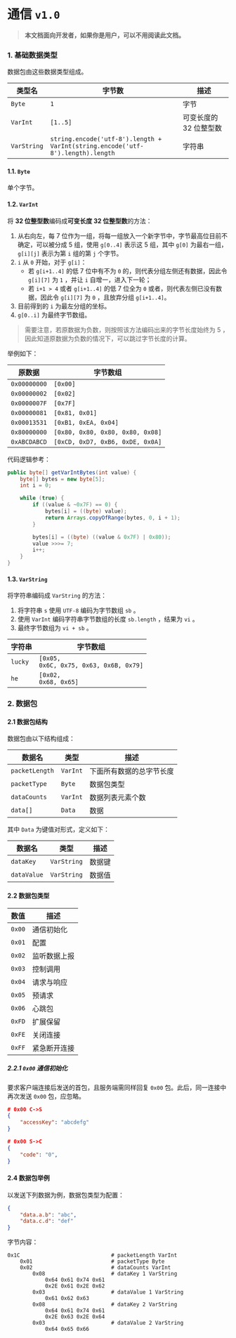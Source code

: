# 通信 `v1.0`

> **本文档面向开发者，如果你是用户，可以不用阅读此文档。**

### 1. 基础数据类型
数据包由这些数据类型组成。

| 类型名 | 字节数 | 描述 |
| --- | --- | --- |
| `Byte` | `1` | 字节 |
| `VarInt` | `[1..5]` | 可变长度的 32 位整型数 |
| `VarString` | `string.encode('utf-8').length + ` <br> `VarInt(string.encode('utf-8').length).length` | 字符串 |

#### 1.1. `Byte`
单个字节。

#### 1.2. `VarInt`
将 **32 位整型数**编码成**可变长度 32 位整型数**的方法：
1. 从右向左，每 7 位作为一组，将每一组放入一个新字节中，字节最高位目前不确定，可以被分成 5 组，使用 `g[0..4]` 表示这 5 组，其中 `g[0]` 为最右一组， `g[i][j]` 表示为第 `i` 组的第 `j` 个字节。
2. `i` 从 `0` 开始，对于 `g[i]`：
    + 若 `g[i+1..4]` 的低 7 位中有不为 `0` 的，则代表分组左侧还有数据，因此令 `g[i][7]` 为 `1` ，并让 `i` 自增一，进入下一轮；
    + 若 `i+1 > 4` 或者 `g[i+1..4]` 的低 7 位全为 `0` 或者，则代表左侧已没有数据，因此令 `g[i][7]` 为 `0` ，且放弃分组 `g[i+1..4]`。
3. 目前得到的 `i` 为最左分组的坐标。
4. `g[0..i]` 为最终字节数组。


> 需要注意，若原数据为负数，则按照该方法编码出来的字节长度始终为 5 ，因此知道原数据为负数的情况下，可以跳过字节长度的计算。

举例如下：

| 原数据 | 字节数组 |
| --- | --- |
| `0x00000000` | `[0x00]` |
| `0x00000002` | `[0x02]` |
| `0x0000007F` | `[0x7F]` |
| `0x00000081` | `[0x81, 0x01]` |
| `0x00013531` | `[0xB1, 0xEA, 0x04]` |
| `0x80000000` | `[0x80, 0x80, 0x80, 0x80, 0x08]` |
| `0xABCDABCD` | `[0xCD, 0xD7, 0xB6, 0xDE, 0x0A]` |


代码逻辑参考：
```java
public byte[] getVarIntBytes(int value) {
    byte[] bytes = new byte[5];
    int i = 0;

    while (true) {
        if ((value & ~0x7F) == 0) {
            bytes[i] = ((byte) value);
            return Arrays.copyOfRange(bytes, 0, i + 1);
        }

        bytes[i] = ((byte) ((value & 0x7F) | 0x80));
        value >>>= 7;
        i++;
    }
}
```

#### 1.3. `VarString`
将字符串编码成 `VarString` 的方法：
1. 将字符串 `s` 使用 `UTF-8` 编码为字节数组 `sb` 。
2. 使用 `VarInt` 编码字符串字节数组的长度 `sb.length` ，结果为 `vi` 。
3. 最终字节数组为 `vi + sb` 。

| 字符串 | 字节数组 |
| --- | --- |
| `lucky` | `[0x05, `<br>`0x6C, 0x75, 0x63, 0x6B, 0x79]` |
| `he` | `[0x02, `<br>`0x68, 0x65]` |

### 2. 数据包

#### 2.1 数据包结构
数据包由以下结构组成：

| 数据名 | 类型 | 描述 |
| --- | --- | --- |
| `packetLength` | `VarInt` | 下面所有数据的总字节长度 |
| `packetType` | `Byte` | 数据包类型 |
| `dataCounts` | `VarInt` | 数据列表元素个数 |
| `data[]` | `Data` | 数据 |

其中 `Data` 为键值对形式，定义如下：

| 数据名 | 类型 | 描述 |
| --- | --- | --- |
| `dataKey` | `VarString` | 数据键 |
| `dataValue` | `VarString` | 数据值 |

#### 2.2 数据包类型

| 数值 | 描述 |
| --- | --- |
| `0x00` | 通信初始化 |
| `0x01` | 配置 |
| `0x02` | 监听数据上报 |
| `0x03` | 控制调用 |
| `0x04` | 请求与响应 |
| `0x05` | 预请求 |
| `0x06` | 心跳包 |
| `0xFD` | 扩展保留 |
| `0xFE` | 关闭连接 |
| `0xFF` | 紧急断开连接 |

##### 2.2.1 `0x00` 通信初始化
要求客户端连接后发送的首包，且服务端需同样回复 `0x00` 包。此后，同一连接中再次发送 `0x00` 包，应忽略。

```json
# 0x00 C->S
{
    "accessKey": "abcdefg"
}
```

```json
# 0x00 S->C
{
    "code": "0",
}
```

#### 2.4 数据包举例
以发送下列数据为例，数据包类型为配置：
```json
{
    "data.a.b": "abc",
    "data.c.d": "def"
}
```

字节内容：
```
0x1C                             # packetLength VarInt
    0x01                         # packetType Byte
    0x02                         # dataCounts VarInt
        0x08                     # dataKey 1 VarString
            0x64 0x61 0x74 0x61
            0x2E 0x61 0x2E 0x62
        0x03                     # dataValue 1 VarString
            0x61 0x62 0x63
        0x08                     # dataKey 2 VarString
            0x64 0x61 0x74 0x61
            0x2E 0x63 0x2E 0x64
        0x03                     # dataValue 2 VarString
            0x64 0x65 0x66
```